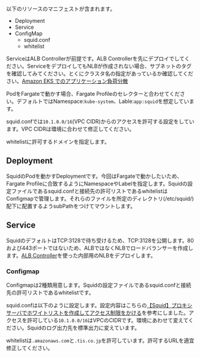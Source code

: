以下のリソースのマニフェストが含まれます。

- Deployment
- Service
- ConfigMap
  - squid.conf
  - whitelist

ServiceはALB Controllerが前提です。ALB Controllerを先にデプロイでしてください。ServiceをデプロイしてもNLBが作成されない場合、サブネットのタグを確認してみてください。とくにクラスタ名の指定があっているか確認してください。[Amazon EKS でのアプリケーション負荷分散](https://docs.aws.amazon.com/ja_jp/eks/latest/userguide/alb-ingress.html)

PodをFargateで動かす場合、Fargate Profileのセレクターと合わせてください。デフォルトではNamespace:`kube-system`、Lable:`app:squid`を想定しています。

squid.confでは`10.1.0.0/16`(VPC CIDR)からのアクセスを許可する設定をしています。VPC CIDRは環境に合わせて修正してください。

whitelistに許可するドメインを指定します。

## Deployment

SquidのPodを動かすDeploymentです。今回はFargateで動かしたいため、Fargate Profileに合致するようにNamespaceやLabelを指定します。Squidの設定ファイルであるsquid.confと接続先の許可リストであるwhitelistはConfigmapで管理します。それらのファイルを所定のディレクトリ(/etc/squid/)配下に配置するようsubPathをつけてマウントします。

## Service

SquidのデフォルトはTCP:3128で待ち受けるため、TCP:3128を公開します。80および443ポートではないため、ALBではなくNLBでロードバランサーを作成します。[ALB Controller](https://kubernetes-sigs.github.io/aws-load-balancer-controller)を使った内部用のNLBをデプロイします。

### Configmap

Configmapは2種類用意します。Squidの設定ファイルであるsquid.confと接続先の許可リストであるwhitelistです。

squid.confは以下のように設定します。設定内容はこちらの[【Squid】プロキシサーバでホワイトリストを作成してアクセス制限をかける](https://chibinfra-techblog.com/proxy-on-aws-ec2-whitelist/)を参考にしました。アクセスを許可している`10.1.0.0/16`はVPCのCIDRです。環境にあわせて変えてください。Squidのログ出力先を標準出力に変えています。

whitelistは`.amazonaws.com`と`.tis.co.jp`を許可しています。許可するURLを適宜修正してください。
